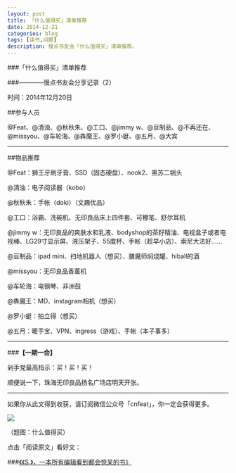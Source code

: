 ```yaml
---
layout: post
title: 「什么值得买」清单推荐
date: 2014-12-21
categories: blog
tags: [读书,问题]
description: 慢点书友会「什么值得买」清单推荐。
---
```



###「什么值得买」清单推荐

###————慢点书友会分享记录（2）


时间：2014年12月20日

##参与人员

@Feat、@清浊、@秋秋朱、@工口、@jimmy w、@豆制品、@不再还在、@missyou、@车轮海、@犇魔王、@罗小蜓、@五月、@大宾

----

##物品推荐

@Feat：狮王牙刷牙膏、SSD（固态硬盘）、nook2、黑苏二锅头

@清浊：电子阅读器（kobo）

@秋秋朱：手帐（doki）（文趣优品）

@工口：浴霸、洗碗机、无印良品床上四件套、可檫笔、舒尔耳机

@jimmy w：无印良品的爽肤水和乳液、bodyshop的茶籽精油、电视盒子或者电视棒、LG29寸显示屏、液压架子、55度杯、手帐（趁早小店）、索尼大法好……

@豆制品：ipad mini、扫地机器人（想买）、膳魔师焖烧罐、hiball的酒

@missyou：无印良品香薰机

@车轮海：电钢琴、非洲鼓

@犇魔王：MD、instagram相机（想买）

@罗小蜓：拍立得（想买）

@五月：暖手宝、VPN、ingress（游戏）、手帐（本子事多）

---

###**【一期一会】**

剁手党最高指示：买！买！买！

顺便说一下，珠海无印良品扬名广场店明天开张。


----

如果你从此文得到收获，请订阅微信公众号「cnfeat」，你一定会获得更多。

![](http://7d9mjz.com1.z0.glb.clouddn.com/2014-12-15.jpg)

（题图：什么值得买）

点击「阅读原文」看好文：

###[《《S.》，一本所有编辑看到都会惊呆的书》](http://site.douban.com/210084/widget/notes/13304480/note/446143863/)










